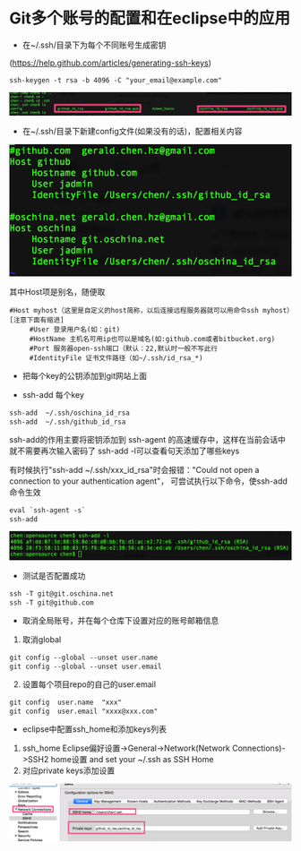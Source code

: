 # Git多个账号的配置和在eclipse中的应用


+ 在~/.ssh/目录下为每个不同账号生成密钥 

(https://help.github.com/articles/generating-ssh-keys)

```
ssh-keygen -t rsa -b 4096 -C "your_email@example.com"
```
![image](https://github.com/jadmin/notes/blob/master/assets/0001.png?raw=true)


+ 在~/.ssh/目录下新建config文件(如果没有的话)，配置相关内容

![image](https://github.com/jadmin/notes/blob/master/assets/0002.png?raw=true)

其中Host项是别名，随便取
```
#Host myhost（这里是自定义的host简称，以后连接远程服务器就可以用命令ssh myhost）[注意下面有缩进]
     #User 登录用户名(如：git)
     #HostName 主机名可用ip也可以是域名(如:github.com或者bitbucket.org)
     #Port 服务器open-ssh端口（默认：22,默认时一般不写此行
     #IdentityFile 证书文件路径（如~/.ssh/id_rsa_*)
```

+ 把每个key的公钥添加到git网站上面

+ ssh-add 每个key
```
ssh-add  ~/.ssh/oschina_id_rsa
ssh-add  ~/.ssh/github_id_rsa
```

ssh-add的作用主要将密钥添加到 ssh-agent 的高速缓存中，这样在当前会话中就不需要再次输入密码了
ssh-add -l可以查看句天添加了哪些keys

有时候执行"ssh-add ~/.ssh/xxx_id_rsa"时会报错："Could not open a connection to your authentication agent"，
可尝试执行以下命令，使ssh-add命令生效
```
eval `ssh-agent -s`
ssh-add
```


![image](https://github.com/jadmin/notes/blob/master/assets/0003.png?raw=true)

+ 测试是否配置成功
```
ssh -T git@git.oschina.net
ssh -T git@github.com
```

+ 取消全局账号，并在每个仓库下设置对应的账号邮箱信息
1. 取消global
```
git config --global --unset user.name
git config --global --unset user.email
```

2. 设置每个项目repo的自己的user.email
```
git config  user.name  "xxx"
git config  user.email "xxxx@xxx.com"
```

+ eclipse中配置ssh_home和添加keys列表
1. ssh_home
Eclipse偏好设置->General->Network(Network Connections)->SSH2 home设置 and set your ~/.ssh as SSH Home
2. 对应private keys添加设置
 
![image](https://github.com/jadmin/notes/blob/master/assets/0004.png?raw=true)

